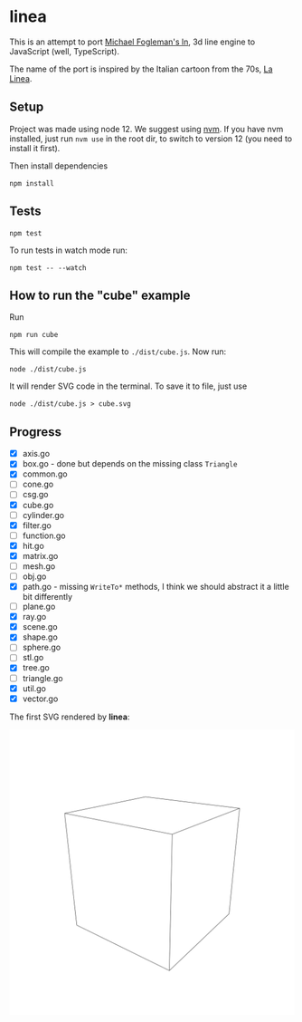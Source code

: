 # linea

This is an attempt to port [Michael Fogleman's ln](https://github.com/fogleman/ln), 3d line engine to JavaScript (well, TypeScript).

The name of the port is inspired by the Italian cartoon from the 70s, [La Linea](https://en.wikipedia.org/wiki/La_Linea_(TV_series)).

## Setup

Project was made using node 12. We suggest using [nvm](https://github.com/nvm-sh/nvm). If you have nvm installed, just run `nvm use` in the root dir, to switch to version 12 (you need to install it first).

Then install dependencies

```
npm install
```

## Tests

```
npm test
```

To run tests in watch mode run:

```
npm test -- --watch
```

## How to run the "cube" example

Run

```
npm run cube
```

This will compile the example to `./dist/cube.js`. 
Now run:

```
node ./dist/cube.js
```

It will render SVG code in the terminal. To save it to file, just use 

```
node ./dist/cube.js > cube.svg
```

## Progress

* [x] axis.go
* [x] box.go - done but depends on the missing class `Triangle`
* [x] common.go
* [ ] cone.go
* [ ] csg.go
* [x] cube.go
* [ ] cylinder.go
* [x] filter.go
* [ ] function.go
* [x] hit.go
* [x] matrix.go
* [ ] mesh.go
* [ ] obj.go
* [x] path.go - missing `WriteTo*` methods, I think we should abstract it a little bit differently
* [ ] plane.go
* [x] ray.go
* [x] scene.go
* [x] shape.go
* [ ] sphere.go
* [ ] stl.go
* [x] tree.go
* [ ] triangle.go
* [x] util.go
* [x] vector.go

The first SVG rendered by **linea**:

![](./svg/cube.svg)
